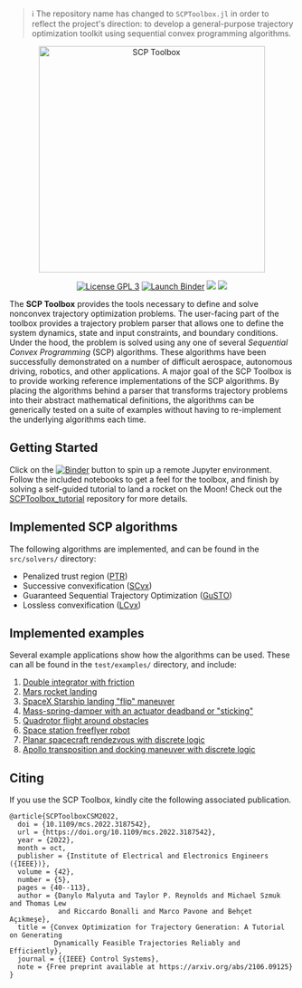 > :information_source: The repository name has changed to `SCPToolbox.jl` in
> order to reflect the project's direction: to develop a general-purpose
> trajectory optimization toolkit using sequential convex programming
> algorithms.

<p align="center">
<a href="media/logo/about.md" title="About the logo">
<img alt="SCP Toolbox"
    title="SCP Toolbox"
    src="media/logo/logo.png"
    width="400px" />
</a>
</p>

<p align="center">
    <a href="http://www.gnu.org/licenses/gpl-3.0.txt"><img src="https://img.shields.io/badge/license-GPL_3-green.svg" alt="License GPL 3" /></a>
    <a href="https://mybinder.org/v2/gh/UW-ACL/SCPToolbox_tutorial/master?labpath=tutorial%2Fsrc%2Fp1_clp.ipynb"><img src="https://mybinder.org/badge_logo.svg" alt="Launch Binder" /></a>
    <a href="https://github.com//UW-ACL/SCPToolbox.jl/actions/workflows/CI.yml/badge.svg"><img src="https://github.com//UW-ACL/SCPToolbox.jl/actions/workflows/CI.yml/badge.svg"/></a>
        <a href="https://codecov.io/gh/UW-ACL/SCPToolbox.jl" > 
 <img src="https://codecov.io/gh/UW-ACL/SCPToolbox.jl/branch/master/graph/badge.svg?token=UI74DSQCLL"/> </a>
</p>

The <b>SCP Toolbox</b> provides the tools necessary to define and solve
nonconvex trajectory optimization problems. The user-facing part of the toolbox
provides a trajectory problem parser that allows one to define the system
dynamics, state and input constraints, and boundary conditions. Under the hood,
the problem is solved using any one of several _Sequential Convex Programming_
(SCP) algorithms. These algorithms have been successfully demonstrated on a
number of difficult aerospace, autonomous driving, robotics, and other
applications. A major goal of the SCP Toolbox is to provide working reference
implementations of the SCP algorithms. By placing the algorithms behind a
parser that transforms trajectory problems into their abstract mathematical
definitions, the algorithms can be generically tested on a suite of examples
without having to re-implement the underlying algorithms each time.

## Getting Started

Click on the [![Binder](https://mybinder.org/badge_logo.svg)](https://mybinder.org/v2/gh/UW-ACL/SCPToolbox_tutorial/master?labpath=tutorial%2Fsrc%2Fp1_clp.ipynb) button to spin up a remote Jupyter environment. Follow the included notebooks to get a feel for the toolbox, and finish by solving a self-guided tutorial to land a rocket on the Moon! Check out the [SCPToolbox_tutorial](https://github.com/UW-ACL/SCPToolbox_tutorial) repository for more details.

## Implemented SCP algorithms

The following algorithms are implemented, and can be found in the
`src/solvers/` directory:

- Penalized trust region ([PTR](https://arxiv.org/abs/1811.10803))
- Successive convexification ([SCvx](https://arxiv.org/abs/1804.06539))
- Guaranteed Sequential Trajectory Optimization ([GuSTO](http://asl.stanford.edu/wp-content/papercite-data/pdf/Bonalli.Cauligi.Bylard.Pavone.ICRA19.pdf))
- Lossless convexification ([LCvx](https://doi.org/10.2514/1.27553))

## Implemented examples

Several example applications show how the algorithms can be used. These can all
be found in the `test/examples/` directory, and include:

1. [Double integrator with friction](test/examples/double_integrator)
2. [Mars rocket landing](test/examples/rocket_landing)
3. [SpaceX Starship landing "flip" maneuver](test/examples/starship_flip)
4. [Mass-spring-damper with an actuator deadband or
   "sticking"](test/examples/oscillator)
5. [Quadrotor flight around obstacles](test/examples/quadrotor)
6. [Space station freeflyer robot](test/examples/freeflyer)
7. [Planar spacecraft rendezvous with discrete
   logic](test/examples/rendezvous_planar)
8. [Apollo transposition and docking maneuver with discrete
   logic](test/examples/rendezvous_3d)

## Citing

If you use the SCP Toolbox, kindly cite the following associated publication.

```
@article{SCPToolboxCSM2022,
  doi = {10.1109/mcs.2022.3187542},
  url = {https://doi.org/10.1109/mcs.2022.3187542},
  year = {2022},
  month = oct,
  publisher = {Institute of Electrical and Electronics Engineers ({IEEE})},
  volume = {42},
  number = {5},
  pages = {40--113},
  author = {Danylo Malyuta and Taylor P. Reynolds and Michael Szmuk and Thomas Lew
            and Riccardo Bonalli and Marco Pavone and Behçet Açıkmeşe},
  title = {Convex Optimization for Trajectory Generation: A Tutorial on Generating
           Dynamically Feasible Trajectories Reliably and Efficiently},
  journal = {{IEEE} Control Systems},
  note = {Free preprint available at https://arxiv.org/abs/2106.09125}
}
```
